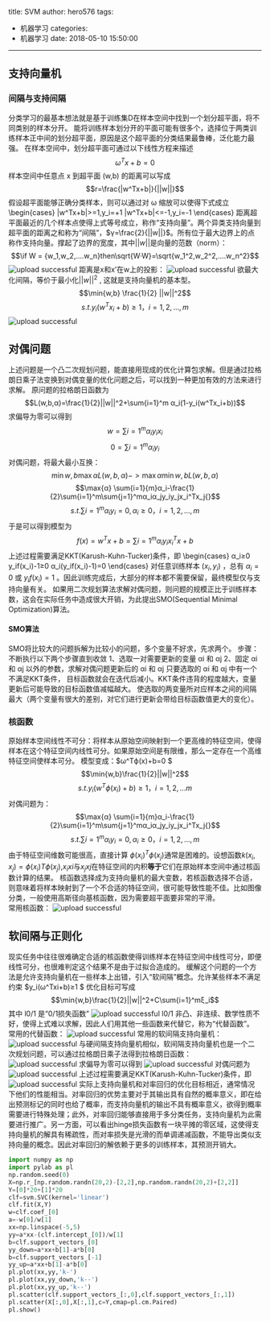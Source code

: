 title: SVM
author: hero576
tags:
  - 机器学习
categories:
  - 机器学习
date: 2018-05-10 15:50:00
---
> 
<!-- more -->


## 支持向量机
### 间隔与支持间隔
分类学习的最基本想法就是基于训练集D在样本空间中找到一个划分超平面，将不同类别的样本分开。
能将训练样本划分开的平面可能有很多个，选择位于两类训练样本正中间的划分超平面，原因是这个超平面的分类结果最鲁棒，泛化能力最强。
在样本空间中，划分超平面可通过以下线性方程来描述 
$$ω^Tx+b=0$$
样本空间中任意点 x 到超平面 (w,b) 的距离可以写成 
$$r=\frac{|w^Tx+b|}{||w||}$$
假设超平面能够正确分类样本，则可以通过对 ω 缩放可以使得下式成立 
\begin{cases}
|w^Tx+b|>=1,y_i=+1
|w^Tx+b|<=-1,y_i=-1
\end{cases}
距离超平面最近的几个样本点使得上式等号成立，称作“支持向量”。两个异类支持向量到超平面的距离之和称为“间隔”，$γ=\frac{2}{||w||}$。所有位于最大边界上的点称作支持向量。撑起了边界的宽度，其中$||w||$是向量的范数（norm）：
$$\if W = {w_1,w_2,....w_n}then\sqrt{W·W}=\sqrt{w_1^2,w_2^2,....w_n^2}$$
![upload successful](/images/pasted-27.png)
距离是x和x’在w上的投影：
![upload successful](/images/pasted-28.png)
欲最大化间隔，等价于最小化$||w||^2$ , 这就是支持向量机的基本型。 
$$\min{w,b} \frac{1}{2} ||w||^2$$
$$s.t. y_i(w^Tx_i+b)≥1，i=1,2,...,m$$
![upload successful](/images/pasted-29.png)

## 对偶问题
上述问题是一个凸二次规划问题，能直接用现成的优化计算包求解。但是通过拉格朗日乘子法变换到对偶变量的优化问题之后，可以找到一种更加有效的方法来进行求解。
原问题的拉格朗日函数为 
$$L(w,b,α)=\frac{1}{2}||w||^2+\sum{i=1}^m α_i(1-y_i(w^Tx_i+b))$$
求偏导为零可以得到 
$$w=\sum{i=1}^m α_iy_ix_i$$
$$0=\sum{i=1}^mα_iy_i$$
对偶问题，将最大最小互换： 
$$\min{w,b}\max{α}L(w,b,α)->\max{α}\min{w,b}L(w,b,α)$$
$$\max{α} \sum{i=1}{m}α_i-\frac{1}{2}\sum{i=1}^m\sum{j=1}^mα_iα_jy_iy_jx_i^Tx_j{}$$
$$s.t. \sum{i=1}^mα_iy_i=0,α_i≥0，i=1,2,...,m$$
于是可以得到模型为 
$$f(x)=w^Tx+b=\sum{i=1}^mα_iy_ix_i^Tx+b$$
上述过程需要满足KKT(Karush-Kuhn-Tucker)条件，即 
\begin{cases}
α_i≥0
y_if(x_i)-1≥0
α_i(y_if(x_i)-1)=0
\end{cases}
对任意训练样本 $(x_i,y_i)$ ，总有 $α_i=0$ 或 $y_if(x_i)=1$ 。因此训练完成后，大部分的样本都不需要保留，最终模型仅与支持向量有关。
如果用二次规划算法求解对偶问题，则问题的规模正比于训练样本数，这会在实际任务中造成很大开销，为此提出SMO(Sequential Minimal Optimization)算法。

#### SMO算法
SMO将比较大的问题拆解为比较小的问题，多个变量不好求，先求两个。
步骤：不断执行以下两个步骤直到收敛 
1、选取一对需要更新的变量 αi 和 αj 
2、固定 αi 和 αj 以外的参数，求解对偶问题更新后的 αi 和 αj 
只要选取的 αi 和 αj 中有一个不满足KKT条件， 目标函数就会在迭代后减小。KKT条件违背的程度越大，变量更新后可能导致的目标函数值减幅越大。
使选取的两变量所对应样本之间的间隔最大（两个变量有很大的差别，对它们进行更新会带给目标函数值更大的变化）。
### 核函数
原始样本空间线性不可分：将样本从原始空间映射到一个更高维的特征空间，使得样本在这个特征空间内线性可分。如果原始空间是有限维，那么一定存在一个高维特征空间使样本可分。
模型变成：$ω^Tϕ(x)+b=0 $
$$\min{w,b}\frac{1}{2}||w||^2$$
$$s.t. y_i(w^Tϕ(x_i)+b)≥1，i=1,2,...m$$
对偶问题为：
$$\max{α} \sum{i=1}{m}α_i-\frac{1}{2}\sum{i=1}^m\sum{j=1}^mα_iα_jy_iy_jx_i^Tx_j{}$$
$$s.t. \sum{i=1}^mα_iy_i=0,α_i≥0，i=1,2,...,m$$
由于特征空间维数可能很高，直接计算 $ϕ(x_i)^Tϕ(x_j)$通常是困难的。设想函数$k(x_i,x_j)=ϕ(x_i)Tϕ(x_j)$,$x_ixi$与$x_jxj$在特征空间的内积**等于**它们在原始样本空间中通过核函数计算的结果。
核函数选择成为支持向量机的最大变数，若核函数选择不合适，则意味着将样本映射到了一个不合适的特征空间，很可能导致性能不佳。比如图像分类，一般使用高斯径向基核函数，因为需要超平面要非常的平滑。  
常用核函数： 
![upload successful](/images/pasted-30.png)


## 软间隔与正则化
现实任务中往往很难确定合适的核函数使得训练样本在特征空间中线性可分，即便线性可分，也很难判定这个结果不是由于过拟合造成的。
缓解这个问题的一个方法是允许支持向量机在一些样本上出错，引入“软间隔”概念。允许某些样本不满足约束 $y_i(ω^Txi+b)≥1 $
优化目标可写成 
$$\min{w,b}\frac{1}{2}||w||^2+C\sum{i=1}^mξ_i$$
其中 l0/1 是“0/1损失函数”
 ![upload successful](/images/pasted-11.png)
l0/1 非凸、非连续、数学性质不好，使得上式难以求解，因此人们用其他一些函数来代替它，称为“代替函数”。
常用的代替函数：
![upload successful](/images/pasted-21.png)
常用的软间隔支持向量机：
![upload successful](/images/pasted-31.png)
与硬间隔支持向量机相似，软间隔支持向量机也是一个二次规划问题，可以通过拉格朗日乘子法得到拉格朗日函数：
![upload successful](/images/pasted-32.png)
求偏导为零可以得到
![upload successful](/images/pasted-33.png)
对偶问题为 
![upload successful](/images/pasted-34.png)
上述过程需要满足KKT(Karush-Kuhn-Tucker)条件，即 
![upload successful](/images/pasted-35.png)
实际上支持向量机和对率回归的优化目标相近，通常情况下他们的性能相当。对率回归的优势主要对于其输出具有自然的概率意义，即在给出预测标记的同时也给了概率，而支持向量机的输出不具有概率意义，欲得到概率需要进行特殊处理；此外，对率回归能够直接用于多分类任务，支持向量机为此需要进行推广。另一方面，可以看出hinge损失函数有一块平摊的零区域，这使得支持向量机的解具有稀疏性，而对率损失是光滑的而单调递减函数，不能导出类似支持向量的概念。因此对率回归的解依赖于更多的训练样本，其预测开销大。
```python
import numpy as np
import pylab as pl
np.random.seed(0)
X=np.r_[np.random.randn(20,2)-[2,2],np.random.randn(20,2)+[2,2]]
Y=[0]*20+[1]*20
clf=svm.SVC(kernel='linear')
clf.fit(X,Y)
w=clf.coef_[0]
a=-w[0]/w[1]
xx=np.linspace(-5,5)
yy=a*xx-(clf.intercept_[0])/w[1]
b=clf.support_vectors_[0]
yy_down=a*xx+b[1]-a*b[0]
b=clf.support_vectors_[-1]
yy_up=a*xx+b[1]-a*b[0]
pl.plot(xx,yy,'k-')
pl.plot(xx,yy_down,'k--')
pl.plot(xx,yy_up,'k--')
pl.scatter(clf.support_vectors_[:,0],clf.support_vectors_[:,1])
pl.scatter(X[:,0],X[:,1],c=Y,cmap=pl.cm.Paired)
pl.show()
```


